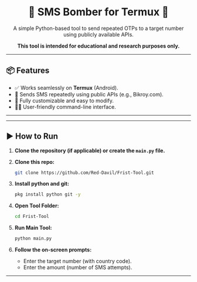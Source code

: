 <div align="center">
  <h1>📱 SMS Bomber for Termux 📱</h1>
  <p>A simple Python-based tool to send repeated OTPs to a target number using publicly available APIs.</p>
  <p><strong>This tool is intended for educational and research purposes only.</strong></p>
</div>

---

## 📦 Features

- ✅ Works seamlessly on **Termux** (Android).
- 🚀 Sends SMS repeatedly using public APIs (e.g., Bikroy.com).
- 🔧 Fully customizable and easy to modify.
- 👨‍💻 User-friendly command-line interface.

---

---

## ▶️ How to Run

1.  **Clone the repository (if applicable) or create the `main.py` file.**


3.  **Clone this repo:**
    ```bash
    git clone https://github.com/Red-Davil/Frist-Tool.git
    ```
2.  **Install python and git:**
    ```bash
    pkg install python git -y
    ```

3.  **Open Tool Folder:**
    ```bash
    cd Frist-Tool
    ```
4.  **Run Main Tool:**
    ```bash
    python main.py
    ```
5.  **Follow the on-screen prompts:**
    -   Enter the target number (with country code).
    -   Enter the amount (number of SMS attempts).

---
